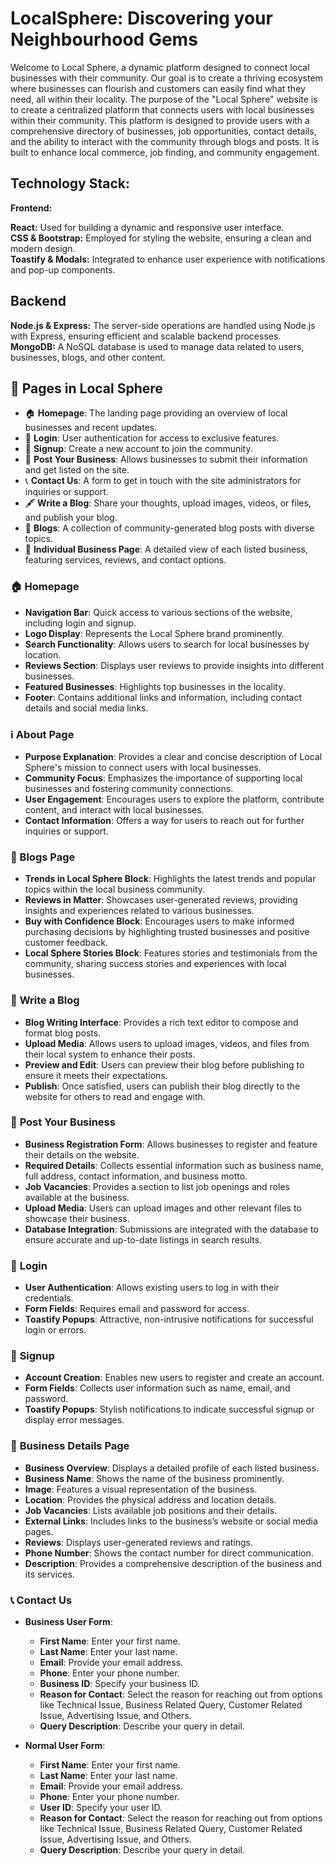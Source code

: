 # LocalSphere: Discovering your Neighbourhood Gems

Welcome to Local Sphere, a dynamic platform designed to connect local businesses with their community. Our goal is to create a thriving ecosystem where businesses can flourish and customers can easily find what they need, all within their locality. The purpose of the "Local Sphere" website is to create a centralized platform that connects users with local businesses within their community. This platform is designed to provide users with a comprehensive directory of businesses, job opportunities, contact details, and the ability to interact with the community through blogs and posts. It is built to enhance local commerce, job finding, and community engagement.

## Technology Stack:

**Frontend:**

**React:** Used for building a dynamic and responsive user interface.\
**CSS & Bootstrap:** Employed for styling the website, ensuring a clean and modern design.\
**Toastify & Modals:** Integrated to enhance user experience with notifications and pop-up components.

## Backend
**Node.js & Express:** The server-side operations are handled using Node.js with Express, ensuring efficient and scalable backend processes.\
**MongoDB:** A NoSQL database is used to manage data related to users, businesses, blogs, and other content.

## 📄 Pages in Local Sphere

- 🏠 **Homepage**: The landing page providing an overview of local businesses and recent updates.
- 🔐 **Login**: User authentication for access to exclusive features.
- 📝 **Signup**: Create a new account to join the community.
- 🏢 **Post Your Business**: Allows businesses to submit their information and get listed on the site.
- 📞 **Contact Us**: A form to get in touch with the site administrators for inquiries or support.
- 🖋️ **Write a Blog**: Share your thoughts, upload images, videos, or files, and publish your blog.
- 📰 **Blogs**: A collection of community-generated blog posts with diverse topics.
- 🏬 **Individual Business Page**: A detailed view of each listed business, featuring services, reviews, and contact options.

### 🏠 Homepage

- **Navigation Bar**: Quick access to various sections of the website, including login and signup.
- **Logo Display**: Represents the Local Sphere brand prominently.
- **Search Functionality**: Allows users to search for local businesses by location.
- **Reviews Section**: Displays user reviews to provide insights into different businesses.
- **Featured Businesses**: Highlights top businesses in the locality.
- **Footer**: Contains additional links and information, including contact details and social media links.

### ℹ️ About Page

- **Purpose Explanation**: Provides a clear and concise description of Local Sphere's mission to connect users with local businesses.
- **Community Focus**: Emphasizes the importance of supporting local businesses and fostering community connections.
- **User Engagement**: Encourages users to explore the platform, contribute content, and interact with local businesses.
- **Contact Information**: Offers a way for users to reach out for further inquiries or support.

### 📰 Blogs Page

- **Trends in Local Sphere Block**: Highlights the latest trends and popular topics within the local business community.
- **Reviews in Matter**: Showcases user-generated reviews, providing insights and experiences related to various businesses.
- **Buy with Confidence Block**: Encourages users to make informed purchasing decisions by highlighting trusted businesses and positive customer feedback.
- **Local Sphere Stories Block**: Features stories and testimonials from the community, sharing success stories and experiences with local businesses.

### 📝 **Write a Blog**
- **Blog Writing Interface**: Provides a rich text editor to compose and format blog posts.
- **Upload Media**: Allows users to upload images, videos, and files from their local system to enhance their posts.
- **Preview and Edit**: Users can preview their blog before publishing to ensure it meets their expectations.
- **Publish**: Once satisfied, users can publish their blog directly to the website for others to read and engage with.

### 🏢 **Post Your Business**
- **Business Registration Form**: Allows businesses to register and feature their details on the website.
- **Required Details**: Collects essential information such as business name, full address, contact information, and business motto.
- **Job Vacancies**: Provides a section to list job openings and roles available at the business.
- **Upload Media**: Users can upload images and other relevant files to showcase their business.
- **Database Integration**: Submissions are integrated with the database to ensure accurate and up-to-date listings in search results.

### 🔐 **Login**
- **User Authentication**: Allows existing users to log in with their credentials.
- **Form Fields**: Requires email and password for access.
- **Toastify Popups**: Attractive, non-intrusive notifications for successful login or errors.

### 📝 **Signup**
- **Account Creation**: Enables new users to register and create an account.
- **Form Fields**: Collects user information such as name, email, and password.
- **Toastify Popups**: Stylish notifications to indicate successful signup or display error messages.

### 🏢 **Business Details Page**
- **Business Overview**: Displays a detailed profile of each listed business.
- **Business Name**: Shows the name of the business prominently.
- **Image**: Features a visual representation of the business.
- **Location**: Provides the physical address and location details.
- **Job Vacancies**: Lists available job positions and their details.
- **External Links**: Includes links to the business’s website or social media pages.
- **Reviews**: Displays user-generated reviews and ratings.
- **Phone Number**: Shows the contact number for direct communication.
- **Description**: Provides a comprehensive description of the business and its services.

### 📞 **Contact Us**

- **Business User Form**: 
  - **First Name**: Enter your first name.
  - **Last Name**: Enter your last name.
  - **Email**: Provide your email address.
  - **Phone**: Enter your phone number.
  - **Business ID**: Specify your business ID.
  - **Reason for Contact**: Select the reason for reaching out from options like Technical Issue, Business Related Query, Customer Related Issue, Advertising Issue, and Others.
  - **Query Description**: Describe your query in detail.

- **Normal User Form**: 
  - **First Name**: Enter your first name.
  - **Last Name**: Enter your last name.
  - **Email**: Provide your email address.
  - **Phone**: Enter your phone number.
  - **User ID**: Specify your user ID.
  - **Reason for Contact**: Select the reason for reaching out from options like Technical Issue, Business Related Query, Customer Related Issue, Advertising Issue, and Others.
  - **Query Description**: Describe your query in detail.
